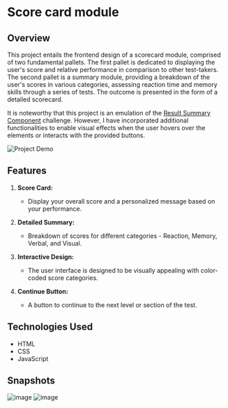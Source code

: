 # Score card module

## Overview

This project entails the frontend design of a scorecard module, comprised of two fundamental pallets. The first pallet is dedicated to displaying the user's score and relative performance in comparison to other test-takers. The second pallet is a summary module, providing a breakdown of the user's scores in various categories, assessing reaction time and memory skills through a series of tests. The outcome is presented in the form of a detailed scorecard.

It is noteworthy that this project is an emulation of the [Result Summary Component](https://www.frontendmentor.io/challenges/results-summary-component-CE_K6s0maV) challenge. However, I have incorporated additional functionalities to enable visual effects when the user hovers over the elements or interacts with the provided buttons.

![Project Demo](link-to-demo.gif)

## Features

1. **Score Card:**
   - Display your overall score and a personalized message based on your performance.

2. **Detailed Summary:**
   - Breakdown of scores for different categories - Reaction, Memory, Verbal, and Visual.

3. **Interactive Design:**
   - The user interface is designed to be visually appealing with color-coded score categories.

4. **Continue Button:**
   - A button to continue to the next level or section of the test.

## Technologies Used

- HTML
- CSS
- JavaScript

## Snapshots 

![image](https://github.com/rishavsinghdogra/Score-Card/assets/122353817/de141f6c-545f-423d-b8b5-298ec85bc71a)
![image](https://github.com/rishavsinghdogra/Score-Card/assets/122353817/21ec8177-a34a-4cf8-b207-4bea192ae3d1)



